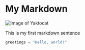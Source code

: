 # My Markdown
![Image of Yaktocat](https://octodex.github.com/images/yaktocat.png)


This is my first markdown sentence
``` python
greetings = "Hello, world!"
```
